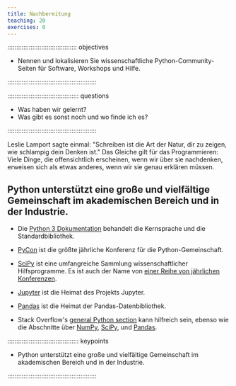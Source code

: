 ```yaml
---
title: Nachbereitung
teaching: 20
exercises: 0
---
```



::::::::::::::::::::::::::::::::::::::: objectives

- Nennen und lokalisieren Sie wissenschaftliche Python-Community-Seiten für Software,
  Workshops und Hilfe.

::::::::::::::::::::::::::::::::::::::::::::::::::

:::::::::::::::::::::::::::::::::::::::: questions

- Was haben wir gelernt?
- Was gibt es sonst noch und wo finde ich es?

::::::::::::::::::::::::::::::::::::::::::::::::::

Leslie Lamport sagte einmal: "Schreiben ist die Art der Natur, dir zu zeigen, wie
schlampig dein Denken ist." Das Gleiche gilt für das Programmieren: Viele Dinge, die
offensichtlich erscheinen, wenn wir über sie nachdenken, erweisen sich als etwas
anderes, wenn wir sie genau erklären müssen.

## Python unterstützt eine große und vielfältige Gemeinschaft im akademischen Bereich und in der Industrie.

- Die [Python 3 Dokumentation](https://docs.python.org/3/) behandelt die Kernsprache und
  die Standardbibliothek.

- [PyCon](https://pycon.org/) ist die größte jährliche Konferenz für die
  Python-Gemeinschaft.

- [SciPy](https://scipy.org) ist eine umfangreiche Sammlung wissenschaftlicher
  Hilfsprogramme. Es ist auch der Name von [einer Reihe von jährlichen
  Konferenzen](https://conference.scipy.org/).

- [Jupyter](https://jupyter.org) ist die Heimat des Projekts Jupyter.

- [Pandas](https://pandas.pydata.org) ist die Heimat der Pandas-Datenbibliothek.

- Stack Overflow's [general Python
  section](https://stackoverflow.com/questions/tagged/python?tab=Votes) kann hilfreich
  sein, ebenso wie die Abschnitte über
  [NumPy](https://stackoverflow.com/questions/tagged/numpy?tab=Votes),
  [SciPy](https://stackoverflow.com/questions/tagged/scipy?tab=Votes), und
  [Pandas](https://stackoverflow.com/questions/tagged/pandas?tab=Votes).

:::::::::::::::::::::::::::::::::::::::: keypoints

- Python unterstützt eine große und vielfältige Gemeinschaft im akademischen Bereich und
  in der Industrie.

::::::::::::::::::::::::::::::::::::::::::::::::::



